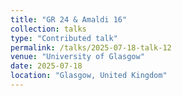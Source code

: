 ```yaml
---
title: "GR 24 & Amaldi 16"
collection: talks
type: "Contributed talk"
permalink: /talks/2025-07-18-talk-12
venue: "University of Glasgow"
date: 2025-07-18
location: "Glasgow, United Kingdom"
---
```



